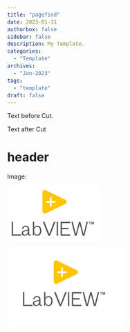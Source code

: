 ```yaml
---
title: "pagefind"
date: 2023-01-31
authorbox: false
sidebar: false
description: My Template.
categories:
  - "Template"
archives:
  - "Jan-2023"
tags:
  - "template"
draft: false
---
```

Text before Cut.
<!--more-->
Text after Cut

# header

Image:


![my image-20230130065920153](../../static/Template/image-20230226063107957.png)

![image-20230226064618612](../../static/Template/image-20230226064618612.png)



